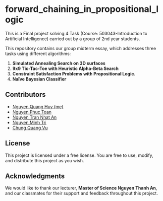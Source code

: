 # forward_chaining_in_propositional_logic
This is a Final project solving 4 Task (Course: 503043-Introduction to Artificial Intelligence) carried out by a group of 2nd year students. 

This repository contains our group midterm essay, which addresses three tasks using different algorithms:

1. **Simulated Annealing Search on 3D surfaces**
2. **9x9 Tic-Tac-Toe with Heuristic Alpha-Beta Search**
3. **Constraint Satisfaction Problems with Propositional
Logic.**
4. **Naïve Bayesian Classifier**

## Contributors

- [Nguyen Quang Huy (me)](https://github.com/loveCiForever)
- [Nguyen Phuc Toan](https://github.com/ngphuctoan)
- [Nguyen Tran Nhat An](https://github.com/nguyenan2812)
- [Nguyen Minh Tri](https://github.com/NgTri7)
- [Chung Quang Vu](https://github.com/angelo3605)

## License

This project is licensed under a free license. You are free to use, modify, and distribute this project as you wish.

## Acknowledgments

We would like to thank our lecturer, **Master of Science Nguyen Thanh An**, and our classmates for their support and feedback throughout this project.